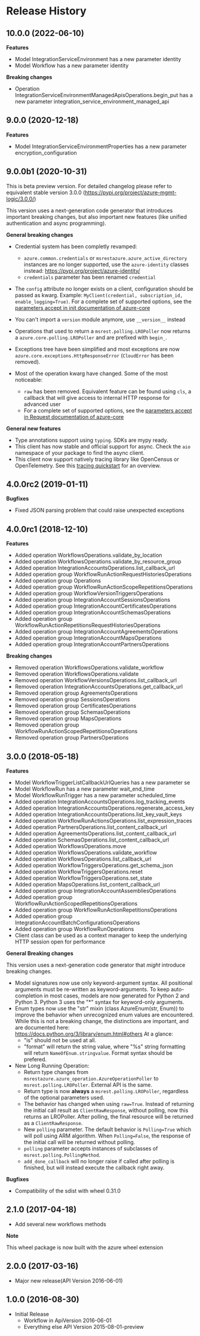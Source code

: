 # Release History

## 10.0.0 (2022-06-10)

**Features**

  - Model IntegrationServiceEnvironment has a new parameter identity
  - Model Workflow has a new parameter identity

**Breaking changes**

  - Operation IntegrationServiceEnvironmentManagedApisOperations.begin_put has a new parameter integration_service_environment_managed_api

## 9.0.0 (2020-12-18)

**Features**

  - Model IntegrationServiceEnvironmentProperties has a new parameter encryption_configuration

## 9.0.0b1 (2020-10-31)

This is beta preview version.
For detailed changelog please refer to equivalent stable version 3.0.0 (https://pypi.org/project/azure-mgmt-logic/3.0.0/)

This version uses a next-generation code generator that introduces important breaking changes, but also important new features (like unified authentication and async programming).

**General breaking changes**

- Credential system has been completly revamped:

  - `azure.common.credentials` or `msrestazure.azure_active_directory` instances are no longer supported, use the `azure-identity` classes instead: https://pypi.org/project/azure-identity/
  - `credentials` parameter has been renamed `credential`

- The `config` attribute no longer exists on a client, configuration should be passed as kwarg. Example: `MyClient(credential, subscription_id, enable_logging=True)`. For a complete set of
  supported options, see the [parameters accept in init documentation of azure-core](https://github.com/Azure/azure-sdk-for-python/blob/main/sdk/core/azure-core/CLIENT_LIBRARY_DEVELOPER.md#available-policies)
- You can't import a `version` module anymore, use `__version__` instead
- Operations that used to return a `msrest.polling.LROPoller` now returns a `azure.core.polling.LROPoller` and are prefixed with `begin_`.
- Exceptions tree have been simplified and most exceptions are now `azure.core.exceptions.HttpResponseError` (`CloudError` has been removed).
- Most of the operation kwarg have changed. Some of the most noticeable:

  - `raw` has been removed. Equivalent feature can be found using `cls`, a callback that will give access to internal HTTP response for advanced user
  - For a complete set of supported options, see the [parameters accept in Request documentation of azure-core](https://github.com/Azure/azure-sdk-for-python/blob/main/sdk/core/azure-core/CLIENT_LIBRARY_DEVELOPER.md#available-policies)

**General new features**

- Type annotations support using `typing`. SDKs are mypy ready.
- This client has now stable and official support for async. Check the `aio` namespace of your package to find the async client.
- This client now support natively tracing library like OpenCensus or OpenTelemetry. See this [tracing quickstart](https://github.com/Azure/azure-sdk-for-python/tree/main/sdk/core/azure-core-tracing-opentelemetry) for an overview.

## 4.0.0rc2 (2019-01-11)

**Bugfixes**

  - Fixed JSON parsing problem that could raise unexpected exceptions

## 4.0.0rc1 (2018-12-10)

**Features**

  - Added operation WorkflowsOperations.validate_by_location
  - Added operation WorkflowsOperations.validate_by_resource_group
  - Added operation IntegrationAccountsOperations.list_callback_url
  - Added operation group WorkflowRunActionRequestHistoriesOperations
  - Added operation group Operations
  - Added operation group WorkflowRunActionScopeRepetitionsOperations
  - Added operation group WorkflowVersionTriggersOperations
  - Added operation group IntegrationAccountSessionsOperations
  - Added operation group IntegrationAccountCertificatesOperations
  - Added operation group IntegrationAccountSchemasOperations
  - Added operation group
    WorkflowRunActionRepetitionsRequestHistoriesOperations
  - Added operation group IntegrationAccountAgreementsOperations
  - Added operation group IntegrationAccountMapsOperations
  - Added operation group IntegrationAccountPartnersOperations

**Breaking changes**

  - Removed operation WorkflowsOperations.validate_workflow
  - Removed operation WorkflowsOperations.validate
  - Removed operation WorkflowVersionsOperations.list_callback_url
  - Removed operation IntegrationAccountsOperations.get_callback_url
  - Removed operation group AgreementsOperations
  - Removed operation group SessionsOperations
  - Removed operation group CertificatesOperations
  - Removed operation group SchemasOperations
  - Removed operation group MapsOperations
  - Removed operation group WorkflowRunActionScopedRepetitionsOperations
  - Removed operation group PartnersOperations

## 3.0.0 (2018-05-18)

**Features**

  - Model WorkflowTriggerListCallbackUrlQueries has a new parameter se
  - Model WorkflowRun has a new parameter wait_end_time
  - Model WorkflowRunTrigger has a new parameter scheduled_time
  - Added operation IntegrationAccountsOperations.log_tracking_events
  - Added operation
    IntegrationAccountsOperations.regenerate_access_key
  - Added operation IntegrationAccountsOperations.list_key_vault_keys
  - Added operation
    WorkflowRunActionsOperations.list_expression_traces
  - Added operation PartnersOperations.list_content_callback_url
  - Added operation AgreementsOperations.list_content_callback_url
  - Added operation SchemasOperations.list_content_callback_url
  - Added operation WorkflowsOperations.move
  - Added operation WorkflowsOperations.validate_workflow
  - Added operation WorkflowsOperations.list_callback_url
  - Added operation WorkflowTriggersOperations.get_schema_json
  - Added operation WorkflowTriggersOperations.reset
  - Added operation WorkflowTriggersOperations.set_state
  - Added operation MapsOperations.list_content_callback_url
  - Added operation group IntegrationAccountAssembliesOperations
  - Added operation group WorkflowRunActionScopedRepetitionsOperations
  - Added operation group WorkflowRunActionRepetitionsOperations
  - Added operation group
    IntegrationAccountBatchConfigurationsOperations
  - Added operation group WorkflowRunOperations
  - Client class can be used as a context manager to keep the underlying
    HTTP session open for performance

**General Breaking changes**

This version uses a next-generation code generator that *might*
introduce breaking changes.

  - Model signatures now use only keyword-argument syntax. All
    positional arguments must be re-written as keyword-arguments. To
    keep auto-completion in most cases, models are now generated for
    Python 2 and Python 3. Python 3 uses the "\*" syntax for
    keyword-only arguments.
  - Enum types now use the "str" mixin (class AzureEnum(str, Enum)) to
    improve the behavior when unrecognized enum values are encountered.
    While this is not a breaking change, the distinctions are important,
    and are documented here:
    <https://docs.python.org/3/library/enum.html#others> At a glance:
      - "is" should not be used at all.
      - "format" will return the string value, where "%s" string
        formatting will return `NameOfEnum.stringvalue`. Format syntax
        should be prefered.
  - New Long Running Operation:
      - Return type changes from
        `msrestazure.azure_operation.AzureOperationPoller` to
        `msrest.polling.LROPoller`. External API is the same.
      - Return type is now **always** a `msrest.polling.LROPoller`,
        regardless of the optional parameters used.
      - The behavior has changed when using `raw=True`. Instead of
        returning the initial call result as `ClientRawResponse`,
        without polling, now this returns an LROPoller. After polling,
        the final resource will be returned as a `ClientRawResponse`.
      - New `polling` parameter. The default behavior is
        `Polling=True` which will poll using ARM algorithm. When
        `Polling=False`, the response of the initial call will be
        returned without polling.
      - `polling` parameter accepts instances of subclasses of
        `msrest.polling.PollingMethod`.
      - `add_done_callback` will no longer raise if called after
        polling is finished, but will instead execute the callback right
        away.

**Bugfixes**

  - Compatibility of the sdist with wheel 0.31.0

## 2.1.0 (2017-04-18)

  - Add several new workflows methods

**Note**

This wheel package is now built with the azure wheel extension

## 2.0.0 (2017-03-16)

  - Major new release(API Version 2016-06-01)

## 1.0.0 (2016-08-30)

  - Initial Release
      - Workflow in ApiVersion 2016-06-01
      - Everything else API Version 2015-08-01-preview
